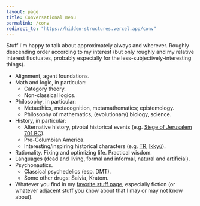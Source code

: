 ```yaml
---
layout: page
title: Conversational menu
permalink: /conv
redirect_to: "https://hidden-structures.vercel.app/conv"
---
```


Stuff I'm happy to talk about approximately always and wherever. Roughly descending order according to my interest (but only roughly and my relative interest fluctuates, probably especially for the less-subjectively-interesting things).

- Alignment, agent foundations.
- Math and logic, in particular:
  - Category theory.
  - Non-classical logics.
- Philosophy, in particular:
  - Metaethics, metacognition, metamathematics; epistemology.
  - Philosophy of mathematics, (evolutionary) biology, science.
- History, in particular:
  - Alternative history, pivotal historical events (e.g. [Siege of Jerusalem 701 BC](https://en.wikipedia.org/wiki/Assyrian_siege_of_Jerusalem)).
  - Pre-Columbian America.
  - Interesting/inspiring historical characters (e.g. [TR](https://en.wikipedia.org/wiki/Theodore_Roosevelt), [Ikkyū](https://en.wikipedia.org/wiki/Ikky%C5%AB)).
- Rationality. Fixing and optimizing life. Practical wisdom.
- Languages (dead and living, formal and informal, natural and artificial).
- Psychonautics.
  - Classical psychedelics (esp. DMT).
  - Some other drugs: Salvia, Kratom.
- Whatever you find in my [favorite stuff page](/fav), especially fiction (or whatever adjacent stuff you know about that I may or may not know about).

